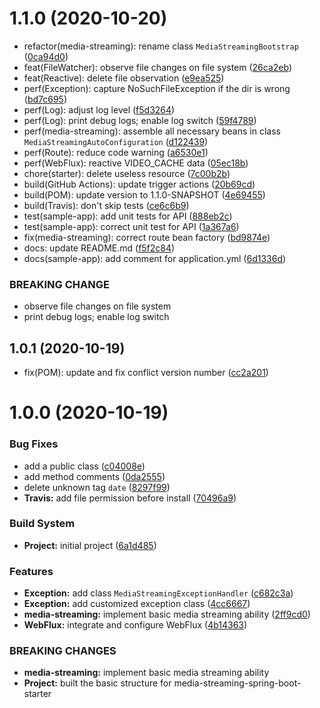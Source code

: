 # 1.1.0 (2020-10-20)

* refactor(media-streaming): rename class `MediaStreamingBootstrap` ([0ca94d0](https://github.com/johnnymillergh/media-streaming/commit/0ca94d0))
* feat(FileWatcher): observe file changes on file system ([26ca2eb](https://github.com/johnnymillergh/media-streaming/commit/26ca2eb))
* feat(Reactive): delete file observation ([e9ea525](https://github.com/johnnymillergh/media-streaming/commit/e9ea525))
* perf(Exception): capture NoSuchFileException if the dir is wrong ([bd7c695](https://github.com/johnnymillergh/media-streaming/commit/bd7c695))
* perf(Log): adjust log level ([f5d3264](https://github.com/johnnymillergh/media-streaming/commit/f5d3264))
* perf(Log): print debug logs; enable log switch ([59f4789](https://github.com/johnnymillergh/media-streaming/commit/59f4789))
* perf(media-streaming): assemble all necessary beans in class `MediaStreamingAutoConfiguration` ([d122439](https://github.com/johnnymillergh/media-streaming/commit/d122439))
* perf(Route): reduce code warning ([a6530e1](https://github.com/johnnymillergh/media-streaming/commit/a6530e1))
* perf(WebFlux): reactive VIDEO_CACHE data ([05ec18b](https://github.com/johnnymillergh/media-streaming/commit/05ec18b))
* chore(starter): delete useless resource ([7c00b2b](https://github.com/johnnymillergh/media-streaming/commit/7c00b2b))
* build(GitHub Actions): update trigger actions ([20b69cd](https://github.com/johnnymillergh/media-streaming/commit/20b69cd))
* build(POM): update version to 1.1.0-SNAPSHOT ([4e69455](https://github.com/johnnymillergh/media-streaming/commit/4e69455))
* build(Travis): don't skip tests ([ce6c6b9](https://github.com/johnnymillergh/media-streaming/commit/ce6c6b9))
* test(sample-app): add unit tests for API ([888eb2c](https://github.com/johnnymillergh/media-streaming/commit/888eb2c))
* test(sample-app): correct unit test for API ([1a367a6](https://github.com/johnnymillergh/media-streaming/commit/1a367a6))
* fix(media-streaming): correct route bean factory ([bd9874e](https://github.com/johnnymillergh/media-streaming/commit/bd9874e))
* docs: update README.md ([f5f2c84](https://github.com/johnnymillergh/media-streaming/commit/f5f2c84))
* docs(sample-app): add comment for application.yml ([6d1336d](https://github.com/johnnymillergh/media-streaming/commit/6d1336d))


### BREAKING CHANGE

* observe file changes on file system
* print debug logs; enable log switch


## 1.0.1 (2020-10-19)

* fix(POM): update and fix conflict version number ([cc2a201](https://github.com/johnnymillergh/media-streaming/commit/cc2a201))



# 1.0.0 (2020-10-19)


### Bug Fixes

* add a public class ([c04008e](https://github.com/johnnymillergh/media-streaming/commit/c04008e472f85db9b3e19ef357d5622518d61e6e))
* add method comments ([0da2555](https://github.com/johnnymillergh/media-streaming/commit/0da25556a5f2a15cd56a29d8bafd5f8f7b1fa5b6))
* delete unknown tag `date` ([8297f99](https://github.com/johnnymillergh/media-streaming/commit/8297f99461cb65d82107e3a292cce7daad466c24))
* **Travis:** add file permission before install ([70496a9](https://github.com/johnnymillergh/media-streaming/commit/70496a93d587fc7885809b9c556ca8225a098ae5))


### Build System

* **Project:** initial project ([6a1d485](https://github.com/johnnymillergh/media-streaming/commit/6a1d485af78e802e4ccc8a3c147fdcba72516be7))


### Features

* **Exception:** add class `MediaStreamingExceptionHandler` ([c682c3a](https://github.com/johnnymillergh/media-streaming/commit/c682c3a6bb8c613c12cb646a8b95129d2a197f28))
* **Exception:** add customized exception class ([4cc6667](https://github.com/johnnymillergh/media-streaming/commit/4cc6667c1424e52e94622177d60c974ea9efeda2))
* **media-streaming:** implement basic media streaming ability ([2ff9cd0](https://github.com/johnnymillergh/media-streaming/commit/2ff9cd0e00bb3c8d3fe8f104a0d6145d1d2fbfcf))
* **WebFlux:** integrate and configure WebFlux ([4b14363](https://github.com/johnnymillergh/media-streaming/commit/4b143635f395ec69b60675524b21b91c9284b6cd))


### BREAKING CHANGES

* **media-streaming:** implement basic media streaming ability
* **Project:** built the basic structure for
media-streaming-spring-boot-starter



